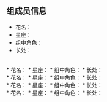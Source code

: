 组成员信息
---
* 花名：
* 星座：
* 组中角色：
* 长处：
<br>
* 花名：
* 星座：
* 组中角色：
* 长处：
<br>
* 花名：
* 星座：
* 组中角色：
* 长处：
<br>
* 花名：
* 星座：
* 组中角色：
* 长处：
<br>
* 花名：
* 星座：
* 组中角色：
* 长处：
